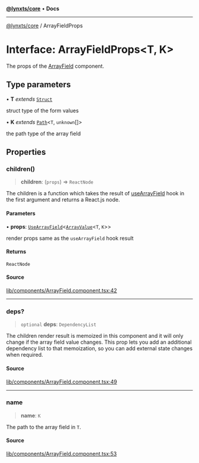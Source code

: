 [**@lynxts/core**](../README.md) • **Docs**

***

[@lynxts/core](../README.md) / ArrayFieldProps

# Interface: ArrayFieldProps\<T, K\>

The props of the [ArrayField](../functions/ArrayField.md) component.

## Type parameters

• **T** *extends* [`Struct`](../type-aliases/Struct.md)

struct type of the form values

• **K** *extends* [`Path`](../type-aliases/Path.md)\<`T`, `unknown`[]\>

the path type of the array field

## Properties

### children()

> **children**: (`props`) => `ReactNode`

The children is a function which takes the result of [useArrayField](../functions/useArrayField.md)
hook in the first argument and returns a React.js node.

#### Parameters

• **props**: [`UseArrayField`](UseArrayField.md)\<[`ArrayValue`](../type-aliases/ArrayValue.md)\<`T`, `K`\>\>

render props same as the `useArrayField` hook result

#### Returns

`ReactNode`

#### Source

[lib/components/ArrayField.component.tsx:42](https://github.com/JoseLion/lynxts/blob/main/packages/core/src/lib/components/ArrayField.component.tsx#L42)

***

### deps?

> `optional` **deps**: `DependencyList`

The children render result is memoized in this component and it will only
change if the array field value changes. This prop lets you add an
additional dependency list to that memoization, so you can add external
state changes when required.

#### Source

[lib/components/ArrayField.component.tsx:49](https://github.com/JoseLion/lynxts/blob/main/packages/core/src/lib/components/ArrayField.component.tsx#L49)

***

### name

> **name**: `K`

The path to the array field in `T`.

#### Source

[lib/components/ArrayField.component.tsx:53](https://github.com/JoseLion/lynxts/blob/main/packages/core/src/lib/components/ArrayField.component.tsx#L53)
